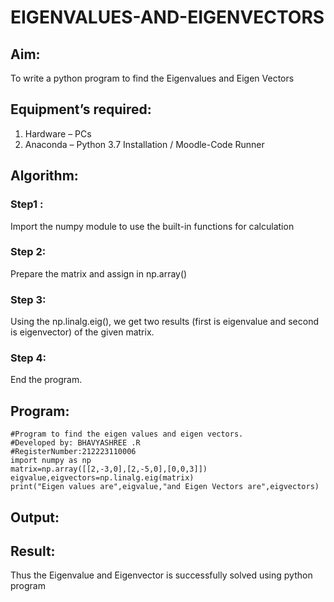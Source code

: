 # EIGENVALUES-AND-EIGENVECTORS
## Aim:
To write a python program to find the Eigenvalues and Eigen Vectors
## Equipment’s required:
1. 	Hardware – PCs
2. 	Anaconda – Python 3.7 Installation / Moodle-Code Runner
## Algorithm:
### Step1 : 
Import the numpy module to use the built-in functions for calculation
### Step 2: 
Prepare the matrix and assign in np.array()
### Step 3: 
Using the np.linalg.eig(),  we get two results (first is eigenvalue and second is eigenvector) of the given matrix.
### Step 4: 
End the program.
## Program:
```
#Program to find the eigen values and eigen vectors.
#Developed by: BHAVYASHREE .R
#RegisterNumber:212223110006
import numpy as np
matrix=np.array([[2,-3,0],[2,-5,0],[0,0,3]])
eigvalue,eigvectors=np.linalg.eig(matrix)
print("Eigen values are",eigvalue,"and Eigen Vectors are",eigvectors)
```

## Output:


## Result:
Thus the Eigenvalue and Eigenvector is successfully solved using python program

